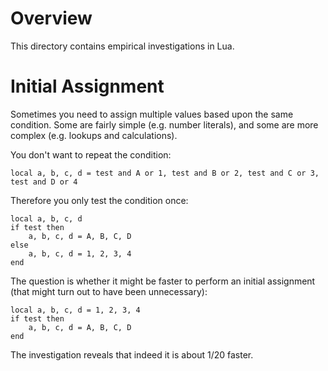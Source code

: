 Overview
========

This directory contains empirical investigations in Lua.


Initial Assignment
==================

Sometimes you need to assign multiple values based upon the same condition. Some are fairly simple (e.g. number literals), and some are more complex (e.g. lookups and calculations).

You don't want to repeat the condition:

    local a, b, c, d = test and A or 1, test and B or 2, test and C or 3, test and D or 4

Therefore you only test the condition once:

    local a, b, c, d
    if test then
        a, b, c, d = A, B, C, D
    else
        a, b, c, d = 1, 2, 3, 4
    end

The question is whether it might be faster to perform an initial assignment (that might turn out to have been unnecessary):

    local a, b, c, d = 1, 2, 3, 4
    if test then
        a, b, c, d = A, B, C, D
    end

The investigation reveals that indeed it is about 1/20 faster.
